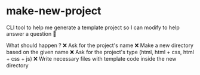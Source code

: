 # make-new-project
CLI tool to help me generate a template project so I can modify to help answer a question 🎉

What should happen ?
    ❌ Ask for the project's name
    ❌ Make a new directory based on the given name
    ❌ Ask for the project's type (html, html + css, html + css + js)
    ❌ Write necessary files with template code inside the new directory